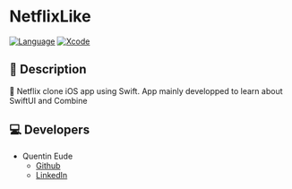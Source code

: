 # NetflixLike
[![Language](https://img.shields.io/badge/Swift-5.1-brightgreen.svg)](http://swift.org)
[![Xcode](https://img.shields.io/badge/Xcode-11.0-brightgreen.svg)](https://developer.apple.com/download/more/)

## 📖 Description
📱 Netflix clone iOS app using Swift. App mainly developped to learn about SwiftUI and Combine

## 💻 Developers
* Quentin Eude
    * [Github](https://github.com/qeude)
    * [LinkedIn](https://www.linkedin.com/in/quentineude/)

